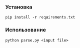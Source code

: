 ### Установка
    pip install -r requirements.txt

### Использование
    python parse.py <input file>